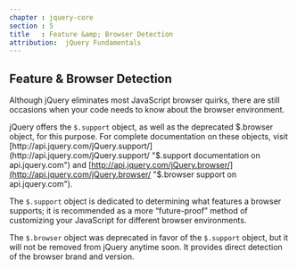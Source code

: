 ```yaml
---
chapter : jquery-core
section : 5
title   : Feature &amp; Browser Detection
attribution:  jQuery Fundamentals
---
```

## Feature &amp; Browser Detection

Although jQuery eliminates most JavaScript browser quirks, there are still occasions when your code needs to know about the browser environment.

jQuery offers the `$.support` object, as well as the deprecated $.browser object, for this purpose.
 For complete documentation on these objects, visit [http://api.jquery.com/jQuery.support/](http://api.jquery.com/jQuery.support/ "$.support documentation on api.jquery.com") and [http://api.jquery.com/jQuery.browser/](http://api.jquery.com/jQuery.browser/ "$.browser support on api.jquery.com").

The `$.support` object is dedicated to determining what features a browser supports; it is recommended as a more “future-proof” method of customizing your JavaScript for different browser environments.

The `$.browser` object was deprecated in favor of the `$.support` object, but it will not be removed from jQuery anytime soon. It provides direct detection of the browser brand and version.